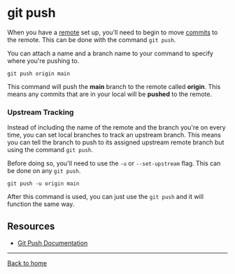 # git push

When you have a [remote](./REMOTE.md) set up, you'll need to begin to move [commits](./COMMIT.MD) to the remote. This can be done with the command `git push`.

You can attach a name and a branch name to your command to specify where you're pushing to.

```
git push origin main
```

This command will push the **main** branch to the remote called **origin**.
This means any commits that are in your local will be **pushed** to the remote.

### Upstream Tracking
Instead of including the name of the remote and the branch you're on every time, you can set local branches to track an upstream branch.
This means you can tell the branch to push to its assigned upstream remote branch but using the command `git push`.

Before doing so, you'll need to use the `-u` or `--set-upstream` flag. This can be done on any `git push`.

```
git push -u origin main
```

After this command is used, you can just use the `git push` and it will function the same way. 

## Resources
- [Git Push Documentation](https://git-scm.com/docs/git-push)

---

[Back to home](../README.md)